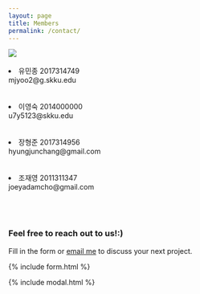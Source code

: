 ```yaml
---
layout: page
title: Members
permalink: /contact/
---
```

<div class="team_info">
<img src ="{{site.url}}/assets/img/team_small.png">
<br>
<br>
<li>
  유민종 2017314749 <br>
  mjyoo2@g.skku.edu
</li>
<br>
<br>
<li>
  이영숙 2014000000 <br>
  u7y5123@skku.edu
</li>
<br>
<br>
<li>
  장형준 2017314956 <br>
  hyungjunchang@gmail.com
</li>
<br>
<br>
<li>
  조재영 2011311347 <br>
  joeyadamcho@gmail.com
</li>
</div>

<br>
<br>
<br>

### Feel free to reach out to us!:)

Fill in the form or [email me](mailto:{{site.email}}) to discuss your next project.

{% include form.html %}

{% include modal.html %}
